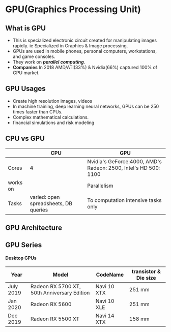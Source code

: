 # GPU(Graphics Processing Unit)
## What is GPU
- This is specialized electronic circuit created for manipulating images rapidly. ie Specialized in Graphics & Image processing.
- GPUs are used in mobile phones, personal computers, workstations, and game consoles.
- They work on ***parallel computing***.
- **Companies** In 2018 AMD/ATI(33%) & Nvidia(66%) captured 100% of GPU market.	
## GPU Usages
- Create high resolution images, videos
- In machine training, deep learning neural networks, GPUs can be 250 times faster than CPUs.
- Complex mathematical calculations.
- financial simulations and risk modeling
## CPU vs GPU

|  | CPU | GPU |
| --- | --- | --- |
| Cores | 4 | Nvidia's GeForce:4000, AMD's Radeon: 2500, Intel's HD 500: 1100 |
| works on | | Parallelism |
| Tasks | varied: open spreadsheets, DB queries | To computation intensive tasks only |

## GPU Architecture

## GPU Series
#### Desktop GPUs

| Year | Model | CodeName | transistor & Die size |
| --- | --- | --- | --- |
| July 2019 | Radeon RX 5700 XT, 50th Anniversary Edition | Navi 10 XTX | 251 mm |
| Jan 2020 | Radeon RX 5600 | Navi 10 XLE | 251 mm |
| Dec 2019 | Radeon RX 5500 XT | Navi 14 XTX | 158 mm |
